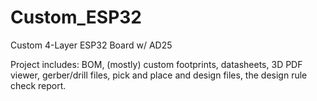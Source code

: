 # Custom_ESP32
Custom 4-Layer ESP32 Board w/ AD25

Project includes: BOM, (mostly) custom footprints, datasheets, 3D PDF viewer, gerber/drill files,  pick and place and design files, the design rule check report. 
